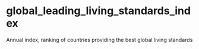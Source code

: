 # global_leading_living_standards_index
Annual index, ranking of countries providing the best global living standards
